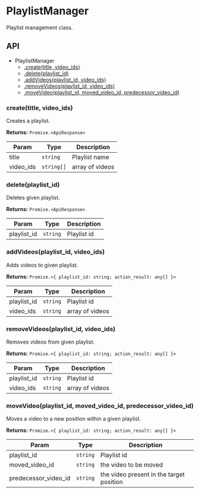 # PlaylistManager

Playlist management class.

## API

* PlaylistManager
  * [.create(title, video_ids)](#create) 
  * [.delete(playlist_id)](#delete) 
  * [.addVideos(playlist_id, video_ids)](#addvideos) 
  * [.removeVideos(playlist_id, video_ids)](#removevideos) 
  * [.moveVideo(playlist_id, moved_video_id, predecessor_video_id)](#movevideo) 

<a name="create"></a>
### create(title, video_ids)

Creates a playlist.

**Returns:** `Promise.<ApiResponse>`

| Param | Type | Description |
| --- | --- | --- |
| title | `string` | Playlist name |
| video_ids | `string[]` | array of videos |

<a name="delete"></a>
### delete(playlist_id)

Deletes given playlist.

**Returns:** `Promise.<ApiResponse>`

| Param | Type | Description |
| --- | --- | --- |
| playlist_id | `string` | Playlist id |

<a name="addvideos"></a>
### addVideos(playlist_id, video_ids)

Adds videos to given playlist.

**Returns:** `Promise.<{ playlist_id: string; action_result: any[] }>`

| Param | Type | Description |
| --- | --- | --- |
| playlist_id | `string` | Playlist id |
| video_ids | `string` | array of videos |

<a name="removevideos"></a>
### removeVideos(playlist_id, video_ids)

Removes videos from given playlist.

**Returns:** `Promise.<{ playlist_id: string; action_result: any[] }>`

| Param | Type | Description |
| --- | --- | --- |
| playlist_id | `string` | Playlist id |
| video_ids | `string` | array of videos |

<a name="movevideo"></a>
### moveVideo(playlist_id, moved_video_id, predecessor_video_id)

Moves a video to a new position within a given playlist.

**Returns:** `Promise.<{ playlist_id: string; action_result: any[] }>`

| Param | Type | Description |
| --- | --- | --- |
| playlist_id | `string` | Playlist id |
| moved_video_id | `string` | the video to be moved |
| predecessor_video_id | `string` | the video present in the target position |